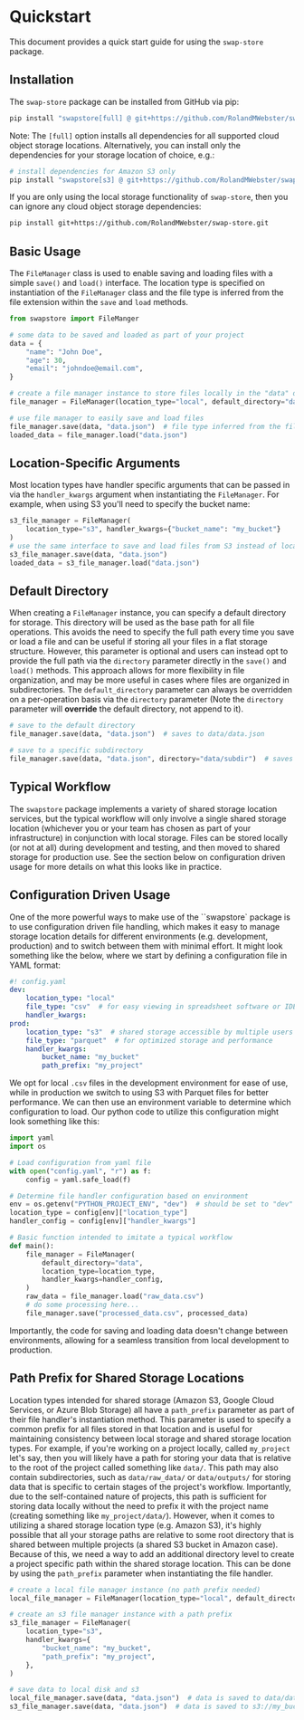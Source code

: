 # Quickstart

This document provides a quick start guide for using the `swap-store` package.

## Installation

The ``swap-store`` package can be installed from GitHub via pip:
```bash
pip install "swapstore[full] @ git+https://github.com/RolandMWebster/swap-store.git"
```

Note: The ``[full]`` option installs all dependencies for all supported cloud object
storage locations. Alternatively, you can install only the dependencies for your storage
location of choice, e.g.:
```bash
# install dependencies for Amazon S3 only
pip install "swapstore[s3] @ git+https://github.com/RolandMWebster/swap-store.git"
```

If you are only using the local storage functionality of ``swap-store``, then you can
ignore any cloud object storage dependencies:
```bash
pip install git+https://github.com/RolandMWebster/swap-store.git
```

## Basic Usage

The ``FileManager`` class is used to enable saving and loading files with a simple
``save()`` and ``load()`` interface. The location type is specified on instantiation of
the ``FileManager`` class and the file type is inferred from the file extension within
the ``save`` and ``load`` methods.

```python
from swapstore import FileManger

# some data to be saved and loaded as part of your project
data = {
    "name": "John Doe",
    "age": 30,
    "email": "johndoe@email.com",
}

# create a file manager instance to store files locally in the "data" directory
file_manager = FileManager(location_type="local", default_directory="data")

# use file manager to easily save and load files
file_manager.save(data, "data.json")  # file type inferred from the file extension
loaded_data = file_manager.load("data.json")
```

## Location-Specific Arguments

Most location types have handler specific arguments that can be passed in via the
`handler_kwargs` argument when instantiating the `FileManager`. For example, when using
S3 you'll need to specify the bucket name:

```python
s3_file_manager = FileManager(
    location_type="s3", handler_kwargs={"bucket_name": "my_bucket"}
)
# use the same interface to save and load files from S3 instead of local disk
s3_file_manager.save(data, "data.json")
loaded_data = s3_file_manager.load("data.json")
```

## Default Directory

When creating a ``FileManager`` instance, you can specify a default directory for storage. This directory will be used as the base path for all file operations. This avoids the need to specify the full path every time you save or load a file and can be useful if storing all your files in a flat storage structure. However, this parameter is
optional and users can instead opt to provide the full path via the ``directory`` parameter directly in the ``save()`` and ``load()`` methods. This approach allows for more flexibility in file organization, and may be more useful in cases where files are organized in subdirectories. The ``default_directory`` parameter can always be overridden on a per-operation basis via the ``directory`` parameter (Note the ``directory`` parameter will **override** the default directory, not append to it).

```python
# save to the default directory
file_manager.save(data, "data.json")  # saves to data/data.json

# save to a specific subdirectory
file_manager.save(data, "data.json", directory="data/subdir")  # saves to data/subdir/data.json
```

## Typical Workflow

The ``swapstore`` package implements a variety of shared storage location services,
but the typical workflow will only involve a single shared storage location (whichever
you or your team has chosen as part of your infrastructure) in conjunction with local storage. Files can be stored locally (or not at all) during development and testing, and then moved to shared storage for production use. See the section below on configuration driven usage for more details on what this looks like in practice.

## Configuration Driven Usage

One of the more powerful ways to make use of the ``swapstore` package is to use
configuration driven file handling, which makes it easy to manage storage location
details for different environments (e.g. development, production) and to
switch between them with minimal effort. It might look something like the below, where we
start by defining a configuration file in YAML format:

```yaml
#! config.yaml
dev:
    location_type: "local" 
    file_type: "csv"  # for easy viewing in spreadsheet software or IDE
    handler_kwargs:
prod:
    location_type: "s3"  # shared storage accessible by multiple users
    file_type: "parquet"  # for optimized storage and performance
    handler_kwargs:
        bucket_name: "my_bucket"
        path_prefix: "my_project"
```

We opt for local ``.csv`` files in the development environment for ease of use, while in production we switch to using S3 with Parquet files for better performance. We can then
use an environment variable to determine which configuration to load.  Our python code to utilize this configuration might look something like this:

```python
import yaml
import os

# Load configuration from yaml file
with open("config.yaml", "r") as f:
    config = yaml.safe_load(f)

# Determine file handler configuration based on environment
env = os.getenv("PYTHON_PROJECT_ENV", "dev")  # should be set to "dev" or "prod"
location_type = config[env]["location_type"]
handler_config = config[env]["handler_kwargs"]

# Basic function intended to imitate a typical workflow
def main():
    file_manager = FileManager(
        default_directory="data",
        location_type=location_type,
        handler_kwargs=handler_config,
    )
    raw_data = file_manager.load("raw_data.csv")
    # do some processing here...
    file_manager.save("processed_data.csv", processed_data)
```

Importantly, the code for saving and loading data doesn't change between environments, allowing for a seamless transition from local development to production.


## Path Prefix for Shared Storage Locations

Location types intended for shared storage (Amazon S3, Google Cloud Services, or Azure
Blob Storage) all have a ``path_prefix`` parameter as part of their file
handler's instantiation method. This parameter is used to specify a common prefix for all
files stored in that location and is useful for maintaining consistency between local
storage and shared storage location types. For example, if you're working on a project
locally, called ``my_project`` let's say, then you will likely have a path for storing
your data that is relative to the root of the project called something like `data/`. This
path may also contain subdirectories, such as `data/raw_data/` or `data/outputs/` for
storing data that is specific to certain stages of the project's workflow. Importantly,
due to the self-contained nature of projects, this path is sufficient for storing data
locally without the need to prefix it with the project name (creating something like 
`my_project/data/`). However, when it comes to utilizing a shared storage location type
(e.g. Amazon S3), it's highly possible that all your storage paths are relative to some
root directory that is shared between multiple projects (a shared S3 bucket in Amazon
case). Because of this, we need a way to add an additional directory level to create a project specific path within the shared storage location. This can be done by using the 
``path_prefix`` parameter when instantiating the file handler.

```python
# create a local file manager instance (no path prefix needed)
local_file_manager = FileManager(location_type="local", default_directory="data")

# create an s3 file manager instance with a path prefix
s3_file_manager = FileManager(
    location_type="s3",
    handler_kwargs={
        "bucket_name": "my_bucket",
        "path_prefix": "my_project",
    },
)

# save data to local disk and s3
local_file_manager.save(data, "data.json")  # data is saved to data/data.json
s3_file_manager.save(data, "data.json")  # data is saved to s3://my_bucket/my_project/data/data.json
```
